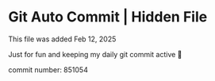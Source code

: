 # Git Auto Commit | Hidden File

This file was added Feb 12, 2025

Just for fun and keeping my daily git commit active 🤪

commit number: 851054
